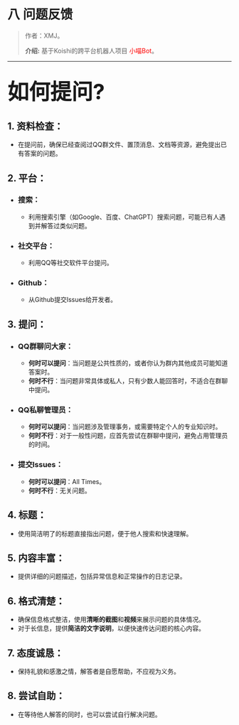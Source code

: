 # 八 问题反馈

> 作者：XMJ。
>
> **介绍:** 基于Koishi的跨平台机器人项目 <font color=red>小喵Bot</font>。

---

## <font size=10>如何提问?</font>

## 1. 资料检查：

  - 在提问前，确保已经查阅过QQ群文件、置顶消息、文档等资源，避免提出已有答案的问题。

## 2. 平台：

   - ### 搜索：
     - 利用搜索引擎（如Google、百度、ChatGPT）搜索问题，可能已有人遇到并解答过类似问题。

   - ### 社交平台：
     - 利用QQ等社交软件平台提问。

   - ### Github：
     - 从Github提交Issues给开发者。

## 3. 提问：

   - ### QQ群聊问大家：
     - **何时可以提问**：当问题是公共性质的，或者你认为群内其他成员可能知道答案时。
     - **何时不行**：当问题非常具体或私人，只有少数人能回答时，不适合在群聊中提问。

   - ### QQ私聊管理员：
     - **何时可以提问**：当问题涉及管理事务，或需要特定个人的专业知识时。
     - **何时不行**：对于一般性问题，应首先尝试在群聊中提问，避免占用管理员的时间。

   - ### 提交Issues：
     - **何时可以提问**：All Times。
     - **何时不行**：无关问题。

## 4. 标题：
  - 使用简洁明了的标题直接指出问题，便于他人搜索和快速理解。

## 5. 内容丰富：
   - 提供详细的问题描述，包括异常信息和正常操作的日志记录。

## 6. 格式清楚：
   - 确保信息格式整洁，使用**清晰的截图**和**视频**来展示问题的具体情况。
   - 对于长信息，提供**简洁的文字说明**，以便快速传达问题的核心内容。

## 7. 态度诚恳：
   - 保持礼貌和感激之情，解答者是自愿帮助，不应视为义务。

## 8. 尝试自助：
   - 在等待他人解答的同时，也可以尝试自行解决问题。
